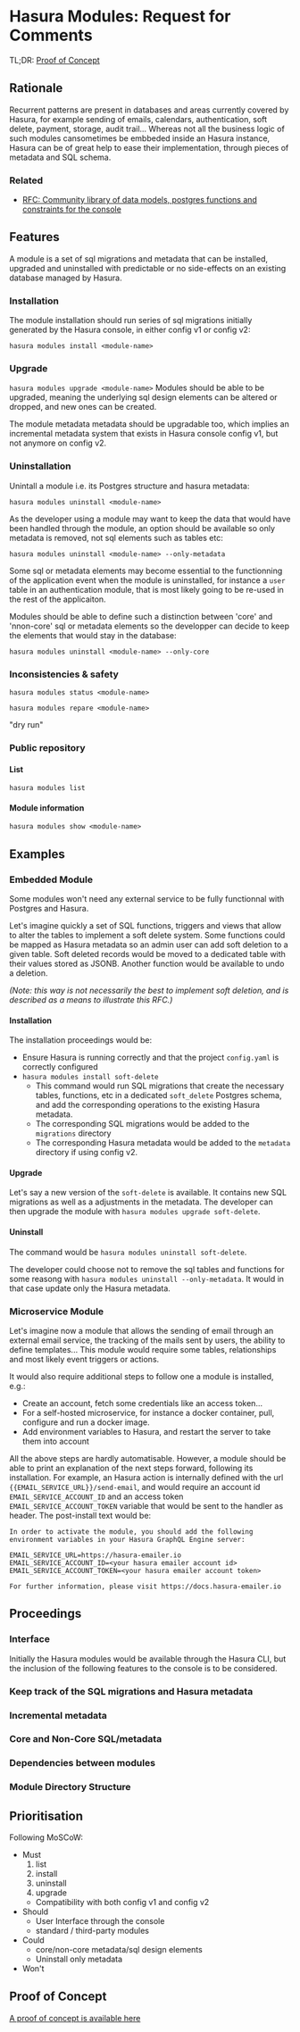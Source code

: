 # Hasura Modules: Request for Comments

TL;DR: [Proof of Concept](https://github.com/platyplus/hasura-modules)

## Rationale

Recurrent patterns are present in databases and areas currently covered by Hasura, for example sending of emails, calendars, authentication, soft delete, payment, storage, audit trail...
Whereas not all the business logic of such modules cansometimes be embbeded inside an Hasura instance, Hasura can be of great help to ease their implementation, through pieces of metadata and SQL schema.

### Related

- [RFC: Community library of data models, postgres functions and constraints for the console](https://github.com/hasura/graphql-engine/issues/4180)

## Features

A module is a set of sql migrations and metadata that can be installed, upgraded and uninstalled with predictable or no side-effects on an existing database managed by Hasura.

### Installation

The module installation should run series of sql migrations initially generated by the Hasura console, in either config v1 or config v2:

`hasura modules install <module-name>`

### Upgrade

`hasura modules upgrade <module-name>`
Modules should be able to be upgraded, meaning the underlying sql design elements can be altered or dropped, and new ones can be created.

The module metadata metadata should be upgradable too, which implies an incremental metadata system that exists in Hasura console config v1, but not anymore on config v2.

### Uninstallation

Unintall a module i.e. its Postgres structure and hasura metadata:

`hasura modules uninstall <module-name>`

As the developer using a module may want to keep the data that would have been handled through the module, an option should be available so only metadata is removed, not sql elements such as tables etc:

`hasura modules uninstall <module-name> --only-metadata`

Some sql or metadata elements may become essential to the functionning of the application event when the module is uninstalled, for instance a `user` table in an authentication module, that is most likely going to be re-used in the rest of the applicaiton.

Modules should be able to define such a distinction between 'core' and 'nnon-core' sql or metadata elements so the developper can decide to keep the elements that would stay in the database:

`hasura modules uninstall <module-name> --only-core`

### Inconsistencies & safety

`hasura modules status <module-name>`

`hasura modules repare <module-name>`

"dry run"

### Public repository

#### List

`hasura modules list`

#### Module information

`hasura modules show <module-name>`

<!-- ## Contributions -->
<!-- TODO standard / third-party modules -->

## Examples

### Embedded Module

Some modules won't need any external service to be fully functionnal with Postgres and Hasura.

Let's imagine quickly a set of SQL functions, triggers and views that allow to alter the tables to implement a soft delete system. Some functions could be mapped as Hasura metadata so an admin user can add soft deletion to a given table. Soft deleted records would be moved to a dedicated table with their values stored as JSONB.
Another function would be available to undo a deletion.

_(Note: this way is not necessarily the best to implement soft deletion, and is described as a means to illustrate this RFC.)_

#### Installation

The installation proceedings would be:

- Ensure Hasura is running correctly and that the project `config.yaml` is correctly configured
- `hasura modules install soft-delete`
  - This command would run SQL migrations that create the necessary tables, functions, etc in a dedicated `soft_delete` Postgres schema, and add the corresponding operations to the existing Hasura metadata.
  - The corresponding SQL migrations would be added to the `migrations` directory
  - The corresponding Hasura metadata would be added to the `metadata` directory if using config v2.

#### Upgrade

Let's say a new version of the `soft-delete` is available. It contains new SQL migrations as well as a adjustments in the metadata. The developer can then upgrade the module with `hasura modules upgrade soft-delete`.

#### Uninstall

The command would be `hasura modules uninstall soft-delete`.

The developer could choose not to remove the sql tables and functions for some reasong with `hasura modules uninstall --only-metadata`. It would in that case update only the Hasura metadata.

### Microservice Module

Let's imagine now a module that allows the sending of email through an external email service, the tracking of the mails sent by users, the ability to define templates... This module would require some tables, relationships and most likely event triggers or actions.

It would also require additional steps to follow one a module is installed, e.g.:

- Create an account, fetch some credentials like an access token...
- For a self-hosted microservice, for instance a docker container, pull, configure and run a docker image.
- Add environment variables to Hasura, and restart the server to take them into account

All the above steps are hardly automatisable. However, a module should be able to print an explanation of the next steps forward, following its installation. For example, an Hasura action is internally defined with the url `{{EMAIL_SERVICE_URL}}/send-email`, and would require an account id `EMAIL_SERVICE_ACCOUNT_ID` and an access token `EMAIL_SERVICE_ACCOUNT_TOKEN` variable that would be sent to the handler as header. The post-install text would be:

```
In order to activate the module, you should add the following
environment variables in your Hasura GraphQL Engine server:

EMAIL_SERVICE_URL=https://hasura-emailer.io
EMAIL_SERVICE_ACCOUNT_ID=<your hasura emailer account id>
EMAIL_SERVICE_ACCOUNT_TOKEN=<your hasura emailer account token>

For further information, please visit https://docs.hasura-emailer.io
```

## Proceedings

### Interface

Initially the Hasura modules would be available through the Hasura CLI, but the inclusion of the following features to the console is to be considered.

### Keep track of the SQL migrations and Hasura metadata

### Incremental metadata

### Core and Non-Core SQL/metadata

### Dependencies between modules

### Module Directory Structure

## Prioritisation

Following MoSCoW:

- Must
  1. list
  2. install
  3. uninstall
  4. upgrade
  - Compatibility with both config v1 and config v2
- Should
  - User Interface through the console
  - standard / third-party modules
- Could
  - core/non-core metadata/sql design elements
  - Uninstall only metadata
- Won't

## Proof of Concept

[A proof of concept is available here](https://github.com/platyplus/hasura-modules)
